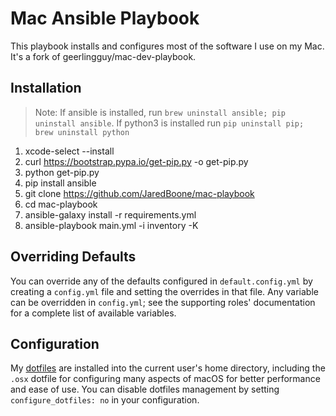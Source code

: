 # Mac Ansible Playbook

This playbook installs and configures most of the software I use on my Mac. It's a fork of geerlingguy/mac-dev-playbook.

## Installation

> Note: If ansible is installed, run `brew uninstall ansible; pip uninstall ansible`. If python3 is installed run `pip uninstall pip; brew uninstall python`

  1. xcode-select --install
  2. curl https://bootstrap.pypa.io/get-pip.py -o get-pip.py
  3. python get-pip.py
  4. pip install ansible
  5. git clone https://github.com/JaredBoone/mac-playbook
  6. cd mac-playbook
  7. ansible-galaxy install -r requirements.yml
  8. ansible-playbook main.yml -i inventory -K

## Overriding Defaults

You can override any of the defaults configured in `default.config.yml` by creating a `config.yml` file and setting the overrides in that file. Any variable can be overridden in `config.yml`; see the supporting roles' documentation for a complete list of available variables.

## Configuration

My [dotfiles](https://github.com/jaredboone/dotfiles) are installed into the current user's home directory, including the `.osx` dotfile for configuring many aspects of macOS for better performance and ease of use. You can disable dotfiles management by setting `configure_dotfiles: no` in your configuration.
